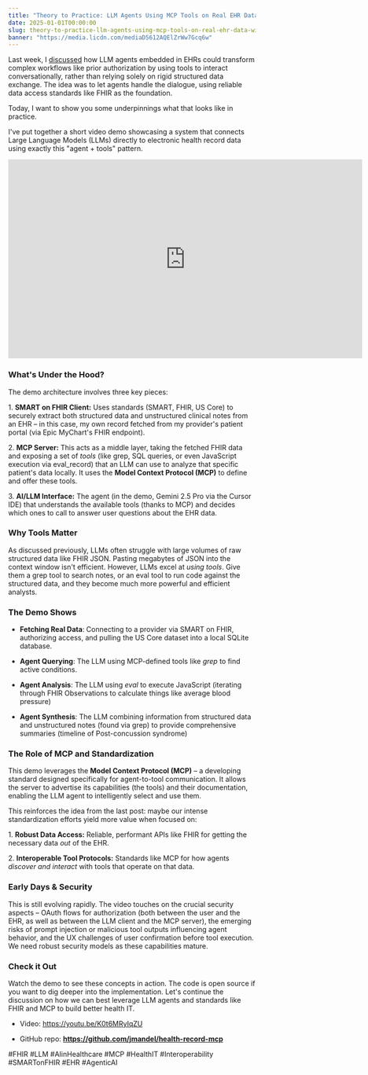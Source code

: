 ```yaml
---
title: "Theory to Practice: LLM Agents Using MCP Tools on Real EHR Data (with demo)"
date: 2025-01-01T00:00:00
slug: theory-to-practice-llm-agents-using-mcp-tools-on-real-ehr-data-with-demo
banner: "https://media.licdn.com/mediaD5612AQElZrWw7Gcq6w"
---
```

<p>Last week, I <a href="https://www.linkedin.com/pulse/prior-auth-friction-cant-we-just-talk-josh-mandel-md-taq6c" target="_blank">discussed</a> how LLM agents embedded in EHRs could transform complex workflows like prior authorization by using tools to interact conversationally, rather than relying solely on rigid structured data exchange. The idea was to let agents handle the dialogue, using reliable data access standards like FHIR as the foundation.</p><p>Today, I want to show you some underpinnings what that looks like in practice.</p><p>I've put together a short video demo showcasing a system that connects Large Language Models (LLMs) directly to electronic health record data using exactly this "agent + tools" pattern.</p><div><iframe allowfullscreen="true" frameborder="0" height="405" src="https://www.linkedin.com/embeds/publishingEmbed.html?articleId=9199466672042909503" width="720"></iframe></div><h3>What's Under the Hood?</h3><p>The demo architecture involves three key pieces:</p><p>1.  <strong>SMART on FHIR Client:</strong> Uses standards (SMART, FHIR, US Core) to securely extract both structured data and unstructured clinical notes from an EHR – in this case, my own record fetched from my provider's patient portal (via Epic MyChart's FHIR endpoint).</p><p>2.  <strong>MCP Server:</strong> This acts as a middle layer, taking the fetched FHIR data and exposing a set of <em>tools</em> (like grep, SQL queries, or even JavaScript execution via eval_record) that an LLM can use to analyze that specific patient's data locally. It uses the <strong>Model Context Protocol (MCP)</strong> to define and offer these tools.</p><p>3.  <strong>AI/LLM Interface:</strong> The agent (in the demo, Gemini 2.5 Pro via the Cursor IDE) that understands the available tools (thanks to MCP) and decides which ones to call to answer user questions about the EHR data.</p><h3>Why Tools Matter</h3><p>As discussed previously, LLMs often struggle with large volumes of raw structured data like FHIR JSON. Pasting megabytes of JSON into the context window isn't efficient. However, LLMs excel at <em>using tools</em>. Give them a grep tool to search notes, or an eval tool to run code against the structured data, and they become much more powerful and efficient analysts.</p><h3>The Demo Shows</h3><ul><li><p><strong>Fetching Real Data</strong>: Connecting to a provider via SMART on FHIR, authorizing access, and pulling the US Core dataset into a local SQLite database.</p></li><li><p><strong>Agent Querying</strong>: The LLM using MCP-defined tools like <em>grep</em> to find active conditions.</p></li><li><p><strong>Agent Analysis</strong>: The LLM using <em>eval </em> to execute JavaScript (iterating through FHIR Observations to calculate things like average blood pressure)</p></li><li><p><strong>Agent Synthesis</strong>: The LLM combining information from structured data and unstructured notes (found via grep) to provide comprehensive summaries (timeline of Post-concussion syndrome)</p></li></ul><h3>The Role of MCP and Standardization</h3><p>This demo leverages the <strong>Model Context Protocol (MCP)</strong> – a developing standard designed specifically for agent-to-tool communication. It allows the server to advertise its capabilities (the tools) and their documentation, enabling the LLM agent to intelligently select and use them.</p><p>This reinforces the idea from the last post: maybe our intense standardization efforts yield more value when focused on:</p><p>1.  <strong>Robust Data Access:</strong> Reliable, performant APIs like FHIR for getting the necessary data <em>out</em> of the EHR.</p><p>2.  <strong>Interoperable Tool Protocols:</strong> Standards like MCP for how agents <em>discover and interact</em> with tools that operate on that data.</p><h3>Early Days &amp; Security</h3><p>This is still evolving rapidly. The video touches on the crucial security aspects – OAuth flows for authorization (both between the user and the EHR, as well as between the LLM client and the MCP server), the emerging risks of prompt injection or malicious tool outputs influencing agent behavior, and the UX challenges of user confirmation before tool execution. We need robust security models as these capabilities mature.</p><h3>Check it Out</h3><p>Watch the demo to see these concepts in action. The code is open source if you want to dig deeper into the implementation. Let's continue the discussion on how we can best leverage LLM agents and standards like FHIR and MCP to build better health IT.</p><ul><li><p>Video: <a href="https://youtu.be/K0t6MRyIqZU" target="_blank">https://youtu.be/K0t6MRyIqZU</a></p></li><li><p>GitHub repo: <a href="https://github.com/jmandel/health-record-mcp" target="_blank"><strong>https://github.com/jmandel/health-record-mcp</strong></a></p></li></ul><p>#FHIR #LLM #AIinHealthcare #MCP #HealthIT #Interoperability #SMARTonFHIR #EHR #AgenticAI </p>